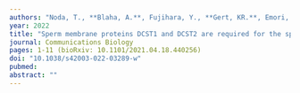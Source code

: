 ```yaml
---
authors: "Noda, T., **Blaha, A.**, Fujihara, Y., **Gert, KR.**, Emori, C., **Deneke, VE.**, Oura, S., **Panser, K.**, Lu, Y., **Berent, S.**, Kodani, M., **Cabrera-Quio, LE., Pauli, A.#**, Ikawa. M.#"
year: 2022
title: "Sperm membrane proteins DCST1 and DCST2 are required for the sperm-egg interaction in mice and fish"
journal: Communications Biology
pages: 1-11 (bioRxiv: 10.1101/2021.04.18.440256)
doi: "10.1038/s42003-022-03289-w"
pubmed: 
abstract: ""
--- 
```

